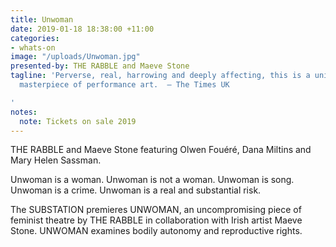 ```yaml
---
title: Unwoman
date: 2019-01-18 18:38:00 +11:00
categories:
- whats-on
image: "/uploads/Unwoman.jpg"
presented-by: THE RABBLE and Maeve Stone
tagline: 'Perverse, real, harrowing and deeply affecting, this is a universal, unforgettable
  masterpiece of performance art.  – The Times UK

'
notes:
  note: Tickets on sale 2019
---
```


THE RABBLE and Maeve Stone featuring Olwen Fouéré, Dana Miltins and Mary Helen Sassman.

Unwoman is a woman.
Unwoman is not a woman.
Unwoman is song.
Unwoman is a crime.
Unwoman is a real and substantial risk.

The SUBSTATION premieres UNWOMAN, an uncompromising piece of feminist theatre by THE RABBLE in collaboration with Irish artist Maeve Stone. UNWOMAN examines bodily autonomy and reproductive rights. 

